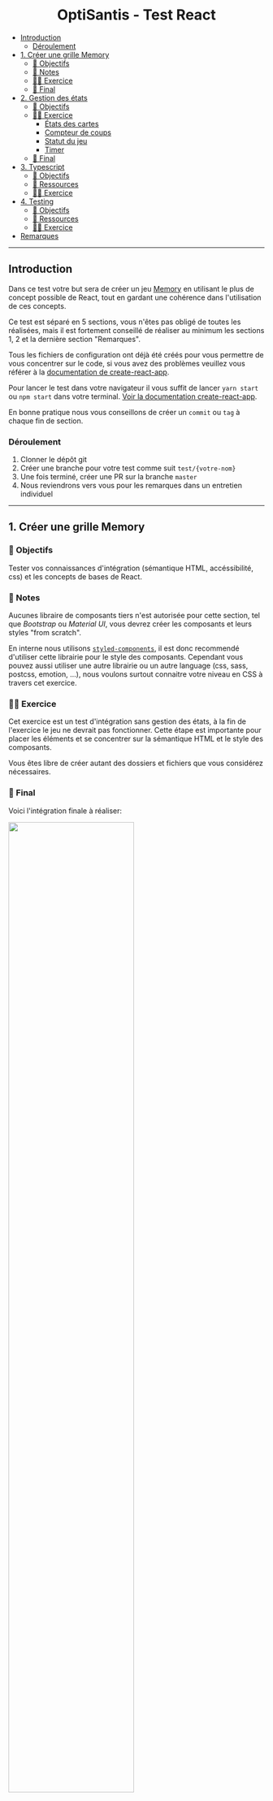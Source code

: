 <h1 align="center">OptiSantis - Test React</h1>

- [Introduction](#introduction)
  - [Déroulement](#déroulement)
- [1. Créer une grille Memory](#1-créer-une-grille-memory)
  - [🎯 Objectifs](#-objectifs)
  - [📝 Notes](#-notes)
  - [👨‍💻 Exercice](#-exercice)
  - [🎉 Final](#-final)
- [2. Gestion des états](#2-gestion-des-états)
  - [🎯 Objectifs](#-objectifs-1)
  - [👨‍💻 Exercice](#-exercice-1)
    - [États des cartes](#états-des-cartes)
    - [Compteur de coups](#compteur-de-coups)
    - [Statut du jeu](#statut-du-jeu)
    - [Timer](#timer)
  - [🎉 Final](#-final-1)
- [3. Typescript](#3-typescript)
  - [🎯 Objectifs](#-objectifs-2)
  - [🔗 Ressources](#-ressources)
  - [👨‍💻 Exercice](#-exercice-2)
- [4. Testing](#4-testing)
  - [🎯 Objectifs](#-objectifs-3)
  - [🔗 Ressources](#-ressources-1)
  - [👨‍💻 Exercice](#-exercice-3)
- [Remarques](#remarques)

---

## Introduction

Dans ce test votre but sera de créer un jeu [Memory](https://fr.wikipedia.org/wiki/Memory_(jeu)) en utilisant le plus de concept possible de React, tout en gardant une cohérence dans l'utilisation de ces concepts. 

Ce test est séparé en 5 sections, vous n'êtes pas obligé de toutes les réalisées, mais il est fortement conseillé de réaliser au minimum les sections 1, 2 et la dernière section "Remarques".

Tous les fichiers de configuration ont déjà été créés pour vous permettre de vous concentrer sur le code, si vous avez des problèmes veuillez vous référer à la [documentation de create-react-app](https://create-react-app.dev/docs/troubleshooting).

Pour lancer le test dans votre navigateur il vous suffit de lancer `yarn start` ou `npm start` dans votre terminal. [Voir la documentation create-react-app](https://create-react-app.dev/docs/getting-started).

En bonne pratique nous vous conseillons de créer un `commit` ou `tag` à chaque fin de section.

### Déroulement

1. Clonner le dépôt git
2. Créer une branche pour votre test comme suit `test/{votre-nom}`
3. Une fois terminé, créer une PR sur la branche `master`
4. Nous reviendrons vers vous pour les remarques dans un entretien individuel

---

## 1. Créer une grille Memory

### 🎯 Objectifs

Tester vos connaissances d'intégration (sémantique HTML, accéssibilité, css) et les concepts de bases de React.

### 📝 Notes

Aucunes libraire de composants tiers n'est autorisée pour cette section, tel que _Bootstrap_ ou _Material UI_, vous devrez créer les composants et leurs styles "from scratch".

En interne nous utilisons [`styled-components`](https://styled-components.com), il est donc recommendé d'utiliser cette librairie pour le style des composants. Cependant vous pouvez aussi utiliser une autre librairie ou un autre language (css, sass, postcss, emotion, ...), nous voulons surtout connaitre votre niveau en CSS à travers cet exercice.

### 👨‍💻 Exercice

Cet exercice est un test d'intégration sans gestion des états, à la fin de l'exercice le jeu ne devrait pas fonctionner. Cette étape est importante pour placer les éléments et se concentrer sur la sémantique HTML et le style des composants.

Vous êtes libre de créer autant des dossiers et fichiers que vous considérez nécessaires.

### 🎉 Final

Voici l'intégration finale à réaliser:

<img src=".docs/01/final.png" width="70%" />


---

## 2. Gestion des états

### 🎯 Objectifs

Tester vos connaissances sur les concepts d'états (`state`) d'un composant. Avec l'utilisation d'outils tels que les [`Context`](https://reactjs.org/docs/context.html), [`hooks`](https://reactjs.org/docs/hooks-intro.html) ou même [`Redux`](https://redux.js.org/).

### 👨‍💻 Exercice

#### États des cartes

Les cartes ont _trois_ états :

- `idle`: La carte n'a pas été cliquée, un background uni blanc est visible.
  
  <img src="./.docs/components/card-idle.png" width="100px" />
  
- `active`: La carte a été cliquée, on affiche l'image du fruit.
  
  <img src="./.docs/components/card-active.png" width="100px" />
  
- `found`: La carte et sa paire ont été trouvées, il n'est plus possible de cliquer sur la carte.
  
  <img src="./.docs/components/card-found.png" width="100px" />

#### Compteur de coups

Lorsque **deux** cartes sont retournées le compteur de coups doit augmenté de `1`.

<img src="./.docs/components/moves.png" width="200px" />

#### Statut du jeu

_Trois_ états du jeu sont disponibles:

- `new`: tous les états sont réinitialisés, le timer doit afficher: `00:00`, le compteur de coups: `0` et toutes les cartes doivent être `idle`.
  
  Au clique du bouton `réinitialiser`, l'état  du jeu doit passer à `new`.

- `running`: le timer doit être lancé, les coups doivent être comptabilisés.
  
  Au clique d'une carte `idle`, l'état  du jeu doit passer à `running`.

- `finish`: le timer est arrété et les coups sur les cartes ne sont plus comptabilisés.

  Lorsque toutes les cartes ont un état `found`, l'état  du jeu doit passer à `finish`.

#### Timer

Le timer commence lorsque l'on clique sur une carte `idle` et que l'état du jeu est `new`.
Il s'arrête une fois que l'état du jeu est à `finish`.

<img src="./.docs/components/timer.png" width="130px" />

### 🎉 Final

Voici un exemple de jeu en cours:

<img src=".docs/02/final.png" width="70%" />

---

## 3. Typescript

### 🎯 Objectifs

Cet exercice nous permet de connaitre votre niveau sur Typescript.

### 🔗 Ressources

- https://www.typescriptlang.org/
- https://create-react-app.dev/docs/adding-typescript/

### 👨‍💻 Exercice

Vous devez installer typescript, soit manuellement, soit grâce à [create-react-app](https://create-react-app.dev/docs/adding-typescript/).

Une fois typescript installé, vous devez modifier vos fichiers en `.ts` ou `.tsx`, pour ensuite créer et utiliser les types dans vos composants.

> 🚨 Il est possible que la version de typescript installé localement, rentre en conflit avec celle installée sur votre IDE par défaut;
>
> Sur vscode par exemple il vous faudra changer la version pour utiliser celle de votre `workspace`. Pour ce faire il faut aller dans un fichier `.ts` ou `.tsx`, ensuite faire la combinaise clavier `cmd`+`shfit`+`p`, puis taper `TypeScript: Select TypeScript Version...`, et enfin sélectionner la version `Workspace` ou une version supérieure à `4.1.x`.

L'exercice est considéré comme réalisé, une fois qu'il n'y a plus d'erreur typescript sur votre IDE et/ou lors de la compilation de développement.

---

## 4. Testing

### 🎯 Objectifs

Cet exercice nous permet de connaitre votre niveau sur les tests unitaires.

### 🔗 Ressources

- [CRA - Running Tests](https://create-react-app.dev/docs/running-tests)
- [Jest](https://jestjs.io/)
- [Testing Library](https://testing-library.com/docs/)

### 👨‍💻 Exercice

Vous devez créer au moins un test pour un composant, de préférence le composant principal de votre application.

Si vous n'avez jamais créé ou utilisé de tests, nous vous recommendons de regarder [la documentation de create-react-app](https://create-react-app.dev/docs/running-tests).

Pour lancer un test il suffit de lancer `yarn test` dans votre terminal.

---

## Remarques

Cette section n'est pas un exercice, si vous avez des remarques sur le tests ou sur le code que vous avez écrit, nous vous recommandons de les ajouter lors de votre pull request.

Si vous n'avez pas eu le temps de faire toutes les sections ou juste en parties, nous vous conseillons d'ajouter quelques lignes pour nous expliquer pourquoi.

En espérant que l'exercice vous aura plut, avec un peu de chance appris de nouveaux concepts.
